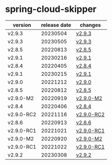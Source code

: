 # spring-cloud-skipper	


|version|release date|changes|
|---|---|---|
|v2.9.3|20230504|[v2.9.3](./v2.9.3-20230504.md)|
|v2.9.3|20230505|[v2.9.3](./v2.9.3-20230505.md)|
|v2.8.5|20220813|[v2.8.5](./v2.8.5-20220813.md)|
|v2.9.1|20230216|[v2.9.1](./v2.9.1-20230216.md)|
|v2.8.4|20220405|[v2.8.4](./v2.8.4-20220405.md)|
|v2.9.1|20230215|[v2.9.1](./v2.9.1-20230215.md)|
|v2.9.0|20221212|[v2.9.0](./v2.9.0-20221212.md)|
|v2.8.5|20220812|[v2.8.5](./v2.8.5-20220812.md)|
|v2.9.0-M2|20220919|[v2.9.0-M2](./v2.9.0-M2-20220919.md)|
|v2.8.4|20220406|[v2.8.4](./v2.8.4-20220406.md)|
|v2.9.0-RC2|20221116|[v2.9.0-RC2](./v2.9.0-RC2-20221116.md)|
|v2.8.6|20220913|[v2.8.6](./v2.8.6-20220913.md)|
|v2.9.0-RC1|20221021|[v2.9.0-RC1](./v2.9.0-RC1-20221021.md)|
|v2.9.0-M2|20220920|[v2.9.0-M2](./v2.9.0-M2-20220920.md)|
|v2.9.0-RC1|20221022|[v2.9.0-RC1](./v2.9.0-RC1-20221022.md)|
|v2.9.2|20230308|[v2.9.2](./v2.9.2-20230308.md)|
